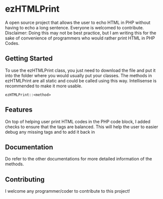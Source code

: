 # ezHTMLPrint
A open source project that allows the user to echo HTML in PHP without having to echo a long sentence. Everyone is welcomed to contribute. 
Disclaimer: Doing this may not be best practice, but I am writing this for the sake of convenience of programmers who would rather print HTML in PHP Codes.

## Getting Started
To use the ezHTMLPrint class, you just need to download the file and put it into the folder where you would usually put your classes. The methods
in ezHTMLPrint are all static and could be called using this way. Intellisense is recommended to make it more usable.

```
ezHTMLPrint::<method>
```

## Features
On top of helping user print HTML codes in the PHP code block, I added checks to ensure that the tags are balanced. This will help the user to easier 
debug any missing tags and to add it back in

## Documentation
Do refer to the other documentations for more detailed information of the methods.

## Contributing
I welcome any programmer/coder to contribute to this project!
